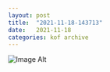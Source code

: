 ```yaml
---
layout:	post
title:	"2021-11-18-143713"
date:	2021-11-18
categories:	kof archive
---
```


![Image Alt](https://k0f.github.io/assets/2021-11-18-143713.jpg)
